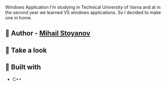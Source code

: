 Windows Application
I'm  studying in Technical University of Varna and at in the second year we learned VS windows applications. So I decided to make one in home.


## :boy: Author - [Mihail Stoyanov](https://github.com/warhorse778)


## :eyes: Take a look


## :construction_worker: Built with

- C++
